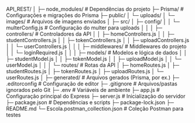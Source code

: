 API_REST/
│
├─ node_modules/                # Dependências do projeto
├─ Prisma/                      # Configurações e migrações do Prisma
├─ public/
│  └─ uploads/
│     └─ images/                # Arquivos de imagens enviados
│
├─ src/
│  ├─ config/
│  │   └─ multerConfig.js       # Configuração do multer para uploads
│  │
│  ├─ controllers/              # Controladores da API
│  │   ├─ homeControllers.js
│  │   ├─ studentControllers.js
│  │   ├─ tokenControllers.js
│  │   ├─ uploadControllers.js
│  │   └─ userControllers.js
│  │
│  ├─ middlewares/              # Middlewares do projeto
│  │   └─ loginRequired.js
│  │
│  ├─ models/                   # Modelos e lógica de dados
│  │   ├─ studentModel.js
│  │   ├─ tokenModel.js
│  │   ├─ uploadModel.js
│  │   └─ userModel.js
│  │
│  └─ routes/                   # Rotas da API
│      ├─ homeRoutes.js
│      ├─ studentRoutes.js
│      ├─ tokenRoutes.js
│      ├─ uploadRoutes.js
│      └─ userRoutes.js
│
├─ generated/                    # Arquivos gerados (Prisma, por ex.)
├─ .editorconfig                 # Configuração de editor
├─ .gitignore                    # Arquivos/pastas ignorados pelo Git
├─ .env                          # Variáveis de ambiente
├─ app.js                         # Configuração principal do Express
├─ server.js                      # Inicialização do servidor
├─ package.json                   # Dependências e scripts
├─ package-lock.json
├─ README.md
└─ Escola.postman_collection.json # Coleção Postman para testes
